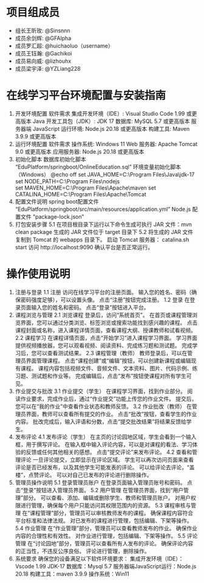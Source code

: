 # 项目组成员
- 组长王昕玫: @Sinsnnn
- 成员余剑辉: @GFAlpha 
- 成员罗汇超: @huichaoluo（username）
- 成员王钰瀚: @Gachikoi
- 成员易向威: @lizhouhx
- 成员梁宇泽: @YZLiang228

# 在线学习平台环境配置与安装指南
1. 开发环境配置
软件需求
集成开发环境（IDE）: Visual Studio Code 1.99 或更高版本
Java 开发工具包（JDK）: JDK 17
数据库: MySQL 5.7 或更高版本
服务器端 JavaScript 运行环境: Node.js 20.18 或更高版本
构建工具: Maven 3.9.9 或更高版本
2. 运行环境配置
软件需求
操作系统: Windows 11
Web 服务器: Apache Tomcat 9.0 或更高版本
应用服务器: Node.js 20.18 或更高版本
3. 初始化脚本
数据库初始化脚本 “EduPlatform/springboot/OnlineEducation.sql”
环境变量初始化脚本（Windows）
@echo off
set JAVA_HOME=C:\Program Files\Java\jdk-17
set NODE_PATH=C:\Program Files\nodejs\
set MAVEN_HOME=C:\Program Files\Apache\maven
set CATALINA_HOME=C:\Program Files\Apache\Tomcat
4. 配置文件说明
spring boot配置文件 “EduPlatform/springboot/src/main/resources/application.yml”
Node.js 配置文件 "package-lock.json”
5. 打包安装步骤
5.1 在项目根目录下运行以下命令生成可执行 JAR 文件：mvn clean package 生成的 JAR 文件位于 target 目录下
5.2 将生成的 JAR 文件复制到 Tomcat 的 webapps 目录下。
启动 Tomcat 服务器： catalina.sh start
访问 http://localhost:9090 确认平台是否正常运行。

# 操作使用说明
1. 注册与登录
   1.1 注册
   访问在线学习平台的注册页面。
   输入您的姓名、密码（确保密码强度足够），可以设置头像。
   点击“注册”按钮完成注册。
   1.2 登录
在登录页面输入您的姓名和密码。
点击“登录”按钮进入平台。
2. 课程浏览与管理
   2.1 浏览课程
登录后，访问“系统首页”。
在首页或课程管理浏览界面，您可以通过分类浏览、标签浏览或搜索功能找到感兴趣的课程。
点击课程封面或名称，进入课程详情页面，查看课程大纲、授课教师和试看视频。
   2.2 课程学习
在课程详情页面，点击“开始学习”进入课程学习界面。
学习界面提供视频播放器，您可以观看视频、阅读资料、完成练习题和测试题。
完成学习后，您可以查看测试结果。
   2.3 课程管理（教师）
教师登录后，可以在管理员界面管理课程。
点击“课程创建”或“编辑”按钮，可以创建新课程或编辑现有课程。
课程内容包括视频文件、音频文件、文本资料、图片、代码示例、练习题、测试题和作业等。
完成编辑后，点击“发布”按钮使课程对所有学生可见。
3. 作业提交与批改
   3.1 作业提交（学生）
在课程学习界面，找到作业部分。
阅读作业要求，完成作业后，通过“作业提交”功能上传您的作业文件。
提交后，您可以在“我的作业”中查看作业状态和教师反馈。
   3.2 作业批改（教师）
在管理员界面，教师可以查看所有提交的作业。
点击“批改”按钮，查看学生的作业内容。
批改完成后，输入评语和分数，点击“提交批改结果”将结果反馈给学生。
4. 发布评论
   4.1 发布评论（学生）
在主页的讨论园地区域，学生会看到一个输入框，用于撰写评论。
在输入框中输入评论内容，可以是对课程的看法、学习体验的反馈或任何其他相关的感想。
点击“提交评论”来发布评论。
   4.2 查看和管理评论
一旦评论提交，立即显示在评论区域。
学生可以再次访问页面来查看评论是否已经发布，以及其他学生可能发表的评论。
可以给评论去评论，“盖楼”，点赞评论。
可以对自己已发布的评论进行删除操作。
5. 管理员操作说明
   5.1 登录管理员账户
在登录页面输入管理员账号和密码。
点击“登录”按钮进入管理员界面。
   5.2 用户管理
在管理员界面，找到“用户管理”部分。
可以查看、添加、编辑或删除学生、教师和管理员账户。
对用户权限进行管理，确保每个用户只能访问其权限范围内的资源。
   5.3 课程审核与管理
在“课程管理”部分，管理员可以审核教师发布的课程。
确保课程内容符合平台标准和法律法规。
对已发布的课程进行管理，包括编辑、下架等操作。
   5.4 作业管理
在“作业管理”部分，管理员可以查看教师发布的作业。
确保作业内容的合理性和有效性。
对作业进行管理，包括编辑、下架等操作。
   5.5 评论管理
在“讨论园地”部分，管理员可以查看所有人发布的评论。
确保评论内容的正当性，不违反公序良俗。
评论进行管理，删除操作。
6. 系统要求
确保您的设备满足以下软件环境要求：
集成开发环境（IDE）：Vscode 1.99
JDK-17
数据库：Mysql 5.7
服务器端JavaScript运行：Node.js 20.18
构建工具：maven 3.9.9
操作系统：Win11
